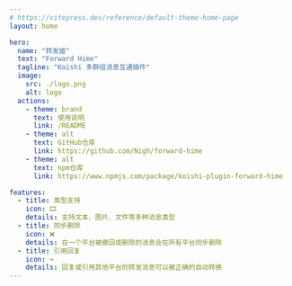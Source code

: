 ```yaml
---
# https://vitepress.dev/reference/default-theme-home-page
layout: home

hero:
  name: "转发姬"
  text: "Forward Hime"
  tagline: "Koishi 多群组消息互通插件"
  image:
    src: ./logo.png
    alt: logo
  actions:
    - theme: brand
      text: 使用说明
      link: /README
    - theme: alt
      text: GitHub仓库
      link: https://github.com/Nigh/forward-hime
    - theme: alt
      text: npm仓库
      link: https://www.npmjs.com/package/koishi-plugin-forward-hime

features:
  - title: 类型支持
    icon: 🎞️
    details: 支持文本、图片、文件等多种消息类型
  - title: 同步删除
    icon: ❌
    details: 在一个平台被撤回或删除的消息会在所有平台同步删除
  - title: 引用回复
    icon: ↪️
    details: 回复或引用其他平台的转发消息可以被正确的自动转换
---
```


